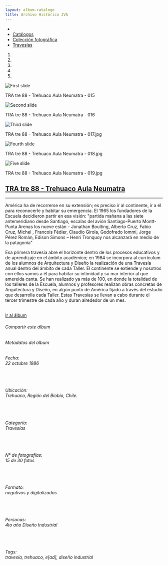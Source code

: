 ```yaml
---
layout: album-catalogo
title: Archivo Histórico JVA
---
```

<div class='fondo-blanco'>
  <div class='contenedor-sin-relleno'>
    <div class='fila'>
      <div class="col-lg-12 oculto-xs">
        <ul id="breadcrumb">
          <li><a href="#"><i class="icn icn-hogar icn-md"></i></a></li>
          <li><a href="#"> Catálogos </a></li>
          <li><a href="#"> Colección fotográfica </a></li>
          <li><a href="#"> Travesías</a></li>
        </ul>
      </div>
    </div>
  </div>
  <div class='alto-lg'>
    <div data-ride="carousel" class="carousel slide" id="carousel-example-generic"> 
      <ol class="carousel-indicators"> 
        <li data-slide-to="0" data-target="#carousel-example-generic" class="active"></li> 
        <li data-slide-to="1" data-target="#carousel-example-generic"></li> 
        <li data-slide-to="2" data-target="#carousel-example-generic"></li> 
        <li data-slide-to="3" data-target="#carousel-example-generic"></li>
        <li data-slide-to="4" data-target="#carousel-example-generic"></li>
      </ol> 
      <div class="carousel-inner"> 
        <div class="item active imagen-carousel"> <!-- 1er slide -->
          <img class='altura-maxima' alt="First slide" src="{{ site.baseurl }}/img/img-archivo/TRA tre 88 - Trehuaco Aula Neumatra - 015.jpg" title="Publicaciones recientes"> 
          <div class='pie-de-foto'> 
            <p class='centrado'>TRA tre 88 - Trehuaco Aula Neumatra - 015</p> 
          </div>  
        </div>
        <div class="item imagen-carousel"> <!-- 2do slide -->
          <img class='altura-maxima' alt="Second slide" src="{{ site.baseurl }}/img/img-archivo/TRA tre 88 - Trehuaco Aula Neumatra - 016.jpg" title="Álbumes destacados"> 
          <div class='pie-de-foto'> 
            <p class='centrado'>TRA tre 88 - Trehuaco Aula Neumatra - 016</p> 
          </div> 
        </div>
        <div class="item imagen-carousel"> <!-- 3er slide -->
          <img class='altura-maxima' alt="Third slide" src="{{ site.baseurl }}/img/img-archivo/TRA tre 88 - Trehuaco Aula Neumatra - 017.jpg" title="Noticias"> 
          <div class='pie-de-foto'> 
            <p class='centrado'>TRA tre 88 - Trehuaco Aula Neumatra - 017.jpg</p>  
          </div>  
        </div>
        <div class="item imagen-carousel"> <!-- 4to slide -->
          <img class='altura-maxima' alt="Fourth slide" src="{{ site.baseurl }}/img/img-archivo/TRA tre 88 - Trehuaco Aula Neumatra - 018.jpg" title="Publicaciones recientes"> 
          <div class='pie-de-foto'> 
            <p class='centrado'>TRA tre 88 - Trehuaco Aula Neumatra - 018.jpg</p> 
          </div>  
        </div> 
        <div class="item imagen-carousel"> <!-- 5to slide -->
          <img class='altura-maxima' alt="Five slide" src="{{ site.baseurl }}/img/img-archivo/TRA tre 88 - Trehuaco Aula Neumatra - 019.jpg" title="Publicaciones recientes"> 
          <div class='pie-de-foto'> 
            <p class='centrado'>TRA tre 88 - Trehuaco Aula Neumatra - 019.jpg</p> 
          </div>  
        </div>    
      </div> <!-- fin carousel inner -->
    </div>  <!-- fin datos-carousel -->
  </div>
  <div class='fondo-blanco'>
    <div class='wrap'>
      <div class='fila'> <!-- Noticia destacada -->
        <div class='col-lg-6 col-md-7 col-sm-12 col-xs-12'>
          <a href=''><h2 class='rojo-claro'>TRA tre 88 - Trehuaco Aula Neumatra</h2></a>
          <hr>
          <p class='s italica'>América ha de recorrerse en su extensión; es preciso ir al continente, ir a él para reconocerle y habitar su emergencia. El 1965 los fundadores de la Escuela decidieron partir en esa visión: "partida mañana a las siete antemeridiano desde Santiago, escalas del avión Santiago-Puerto Montt-Punta Arenas los nueve están – Jonathan Boulting, Alberto Cruz, Fabio Cruz, Michel , Francois Fédier, Claudio Girola, Godofredo Iommi, Jorge Pérez Román, Edison Simons – Henri Tronquoy nos alcanzará en medio de la patagonia"</p>
          <p class='s fina'>Esa primera travesía abre el horizonte dentro de los procesos educativos y de aprendizaje en el ámbito académico; en 1984 se incorpora al currículum de los alumnos de Arquitectura y Diseño la realización de una Travesía anual dentro del ámbito de cada Taller. El continente se extiende y nosotros con ellos vamos a él para habitar su intimidad y su mar interior al que amereida canta. Se han realizado ya más de 100, en donde la totalidad de los talleres de la Escuela, alumnos y profesores realizan obras concretas de Arquitectura y Diseño, en algún punto de América fijado a través del estudio que desarrolla cada Taller. Estas Travesías se llevan a cabo durante el tercer trimestre de cada año y duran alrededor de un mes. </p></br> 
          <div class='enlace-album'>
            <a class="btn btn-md" href="https://www.flickr.com/photos/archivo-escuela/collections/72157634651703945/">Ir al álbum</a>
          </div>
          <h6 class="fino"><i class="icn icn-vinculo icn-md"></i> Compartir este álbum</h6>
          <a href="#">
            <span class="icn-stack icn-md">
              <i class="icn icn-circulo icn-stack-2x naranja-opuesto"></i>
              <i class="icn icn-twitter icn-stack-1x icn-inverse"></i>
            </span>
          </a>
          <a href="#">
            <span class="icn-stack icn-md">
              <i class="icn icn-circulo icn-stack-2x damasco-opuesto"></i>
              <i class="icn icn-facebook icn-stack-1x icn-inverse"></i>
            </span>
          </a>
          <a href="#">
            <span class="icn-stack icn-md">
              <i class="icn icn-circulo icn-stack-2x rojo-claro"></i>
              <i class="icn icn-enlace icn-stack-1x icn-inverse"></i>
            </span>
          </a>
          <a href="#">
            <span class="icn-stack icn-md margen-cuadros">
              <i class="icn icn-circulo icn-stack-2x naranja"></i>
              <i class="icn icn-rss icn-stack-1x icn-inverse"></i>
            </span>
          </a>
        </div> 
        <div class='col-lg-2 oculto-md oculto-sm oculto-xs'></div>
          <div class='col-lg-3 col-md-4 col-sm-6 col-xs-12 col-md-offset-1'> 
            <div class='tabla-metadato'>
              <h6 class='rojo-claro margen-superior margen-inferior'><i class="icn icn-clip icn-md gris"></i>Metadatos del álbum</h6>
              <div class='cont-descripcion-album'><div class='listado-album'><i class='icn icn-nav-der icn-sm rojo-claro'></i></div><h6 class='metadato negro-claro'>Fecha:<br>22 octubre 1986</h6></div>
              <br>
              <div class='cont-descripcion-album'><div class='listado-album'><i class='icn icn-nav-der icn-sm rojo-claro'></i></div><h6 class='metadato negro-claro'>Ubicación: <br>Trehuaco, Región del Biobío, Chile. </h6></div>
              <br>
              <div class='cont-descripcion-album'><div class='listado-album'><i class='icn icn-nav-der icn-sm rojo-claro'></i></div><h6 class='metadato negro-claro'>Categoría: <br>Travesías </h6></div>
              <br>
              <div class='cont-descripcion-album'><div class='listado-album'><i class='icn icn-nav-der icn-sm rojo-claro'></i></div><h6 class='metadato negro-claro'>N° de fotografías: <br>15 de 30 fotos </h6></div>
              <br>
              <div class='cont-descripcion-album'><div class='listado-album'><i class='icn icn-nav-der icn-sm rojo-claro'></i></div><h6 class='metadato negro-claro'>Formato: <br>negativos y digitalizados </h6></div>
              <br>
              <div class='cont-descripcion-album'><div class='listado-album'><i class='icn icn-nav-der icn-sm rojo-claro'></i></div><h6 class='metadato negro-claro'>Personas: <br>4to año Diseño Industrial </h6></div>
              <br>
              <div class='cont-descripcion-album'><div class='listado-album'><i class='icn icn-nav-der icn-sm rojo-claro'></i></div><h6 class='metadato negro-claro'>Tags: <br>travesía, trehuaco, e[ad], diseño industrial </h6></div>
            </div>
          </div>  
        </div><!-- fin fila -->
      </div> <!-- fin wrap -->
    </div><!-- fin fondo-blanco -->
</div><!-- fin fondo-blanco -->   